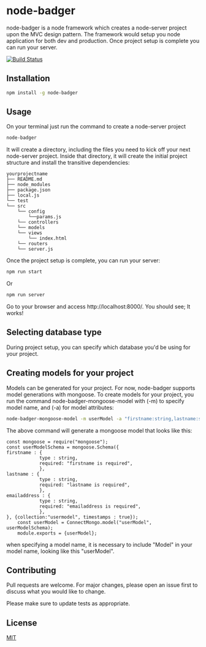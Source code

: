 # node-badger

node-badger is a node framework which creates a node-server project upon the MVC design pattern. The framework would setup you node application for both dev and production. Once project setup is complete you can run your server.

[![Build Status](https://api.travis-ci.org/johnakhilomen/node-badger.svg?branch=master)](https://travis-ci.org/github/johnakhilomen/node-badger)

## Installation

```bash
npm install -g node-badger
```

## Usage

On your terminal just run the command to create a node-server project

```bash
node-badger
```
It will create a directory, including the files you need to kick off your next node-server project. Inside that directory, it will create the initial project structure and install the transitive dependencies:

```
yourprojectname
├── README.md
├── node_modules
├── package.json
├── local.js
└── test
└── src
    └── config
        └──params.js
    └── controllers
    └── models
    └── views
        └── index.html
    └── routers
    └── server.js
```

Once the project setup is complete, you can run your server:

```bash
npm run start
```
Or

```bash
npm run server
```

Go to your browser and access http://localhost:8000/. You should see; It works!

## Selecting database type
During project setup, you can specify which database you'd be using for your project. 

## Creating models for your project

Models can be generated for your project. For now, node-badger supports model generations with mongoose. To create models for your project, you run the command node-badger-mongoose-model with (-m) to specify model name, and (-a) for model attributes:

```bash
node-badger-mongoose-model -m userModel -a "firstname:string,lastname:string,emailaddress:string"
```

The above command will generate a mongoose model that looks like this:

```
const mongoose = require("mongoose");
const userModelSchema = mongoose.Schema({
firstname : {
            type : string,
            required: "firstname is required",
            },
lastname : {
            type : string,
            required: "lastname is required",
            },
emailaddress : {
            type : string,
            required: "emailaddress is required",
            },
}, {collection:"usermodel", timestamps : true});
    const userModel = ConnectMongo.model("userModel", userModelSchema);
    module.exports = {userModel};

```
when specifying a model name, it is necessary to include "Model" in your model name, looking like this "userModel".

## Contributing
Pull requests are welcome. For major changes, please open an issue first to discuss what you would like to change.

Please make sure to update tests as appropriate.

## License
[MIT](https://choosealicense.com/licenses/mit/)




